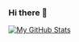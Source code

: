 ### Hi there 👋

<!--
**kanchanbole/kanchanbole** is a ✨ _special_ ✨ repository because its `README.md` (this file) appears on your GitHub profile.

Here are some ideas to get you started:

- 🔭 I’m currently working on ...
- 🌱 I’m currently learning ...
- 👯 I’m looking to collaborate on ...
- 🤔 I’m looking for help with ...
- 💬 Ask me about ...
- 📫 How to reach me: ...
- 😄 Pronouns: ...
- ⚡ Fun fact: ...
-->
[![My GitHub Stats](https://github-readme-stats.vercel.app/api/?username=kanchanbole&count_private=true&theme=tokyonight&showicons=true)]()
<!--[![My GitHub Language Stats](https://github-readme-stats.vercel.app/api/top-langs/?username=kanchanbole&langs_count=5&theme=tokyonight)]()-->

